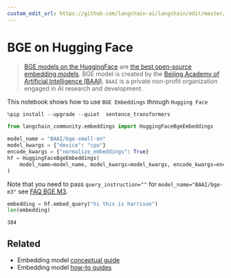 ```yaml
---
custom_edit_url: https://github.com/langchain-ai/langchain/edit/master/docs/docs/integrations/text_embedding/bge_huggingface.ipynb
---
```

# BGE on Hugging Face

>[BGE models on the HuggingFace](https://huggingface.co/BAAI/bge-large-en) are [the best open-source embedding models](https://huggingface.co/spaces/mteb/leaderboard).
>BGE model is created by the [Beijing Academy of Artificial Intelligence (BAAI)](https://en.wikipedia.org/wiki/Beijing_Academy_of_Artificial_Intelligence). `BAAI` is a private non-profit organization engaged in AI research and development.

This notebook shows how to use `BGE Embeddings` through `Hugging Face`


```python
%pip install --upgrade --quiet  sentence_transformers
```


```python
from langchain_community.embeddings import HuggingFaceBgeEmbeddings

model_name = "BAAI/bge-small-en"
model_kwargs = {"device": "cpu"}
encode_kwargs = {"normalize_embeddings": True}
hf = HuggingFaceBgeEmbeddings(
    model_name=model_name, model_kwargs=model_kwargs, encode_kwargs=encode_kwargs
)
```

Note that you need to pass `query_instruction=""` for `model_name="BAAI/bge-m3"` see [FAQ BGE M3](https://huggingface.co/BAAI/bge-m3#faq). 


```python
embedding = hf.embed_query("hi this is harrison")
len(embedding)
```



```output
384
```



## Related

- Embedding model [conceptual guide](/docs/concepts/#embedding-models)
- Embedding model [how-to guides](/docs/how_to/#embedding-models)
